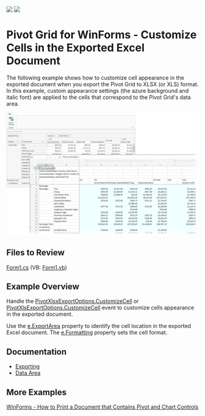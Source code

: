 <!-- default badges list -->
[![](https://img.shields.io/badge/Open_in_DevExpress_Support_Center-FF7200?style=flat-square&logo=DevExpress&logoColor=white)](https://supportcenter.devexpress.com/ticket/details/T424327)
[![](https://img.shields.io/badge/📖_How_to_use_DevExpress_Examples-e9f6fc?style=flat-square)](https://docs.devexpress.com/GeneralInformation/403183)
<!-- default badges end -->

# Pivot Grid for WinForms - Сustomize Сells in the Exported Excel Document

The following example shows how to customize cell appearance in the exported document when you export the Pivot Grid to XLSX (or XLS) format. In this example, custom appearance settings (the azure background and italic font) are applied to the cells that correspond to the Pivot Grid's data area.

![Pivot Grid](images/pivotgrid.png)

## Files to Review

[Form1.cs](./CS/WinPivotExportCustomizeCell/Form1.cs) (VB: [Form1.vb](./VB/WinPivotExportCustomizeCell/Form1.vb))

## Example Overview

Handle the [PivotXlsxExportOptions.CustomizeCell](https://docs.devexpress.com/WindowsForms/DevExpress.XtraPivotGrid.PivotXlsxExportOptions.CustomizeCell) or [PivotXlsExportOptions.CustomizeCell](https://docs.devexpress.com/WindowsForms/DevExpress.XtraPivotGrid.PivotXlsExportOptions.CustomizeCell) event to customize cells appearance in the exported document. 

Use the [e.ExportArea](https://docs.devexpress.com/WindowsForms/DevExpress.XtraPivotGrid.CustomizePivotCellEventArgs.ExportArea) property to identify the cell location in the exported Excel document. The [e.Formatting](https://docs.devexpress.com/WindowsForms/DevExpress.XtraPivotGrid.CustomizePivotCellEventArgs.Formatting) property sets the cell format. 

## Documentation

- [Exporting](https://docs.devexpress.com/WindowsForms/1800/controls-and-libraries/pivot-grid/printing-and-exporting/exporting)
- [Data Area](https://docs.devexpress.com/WindowsForms/1693/controls-and-libraries/pivot-grid/ui-elements/data-area)

## More Examples

[WinForms - How to Print a Document that Contains Pivot and Chart Controls](https://github.com/DevExpress-Examples/winforms-print-pivot-and-chart-controls)



